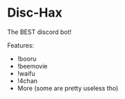 # Disc-Hax
The BEST discord bot!

Features:
- !booru
- !beemovie
- !waifu
- !4chan
- More (some are pretty useless tho)
